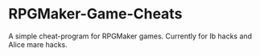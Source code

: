 # RPGMaker-Game-Cheats
A simple cheat-program for RPGMaker games. Currently for Ib hacks and Alice mare hacks.
